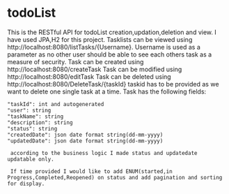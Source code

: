 # todoList
This is the RESTful API for todoList creation,updation,deletion and view.
I have used JPA,H2 for this project.
Tasklists can be viewed using http://localhost:8080/listTasks/{Username}. Username is used as a parameter as no other user should be able to see each others task as a measure of security.
Task can be created using http://localhost:8080/createTask
Task can be modified using http://localhost:8080/editTask
Task can be deleted using http://localhost:8080/DeleteTask/{taskId} taskid has to be provided as we want to delete one single task at a time.
Task has the following fields:
 
    "taskId": int and autogenerated
    "user": string
    "taskName": string
    "description": string
    "status": string
    "createdDate": json date format string(dd-mm-yyyy)
    "updatedDate": json date format string(dd-mm-yyyy)
    
     according to the business logic I made status and updatedate updatable only.
     
     If time provided I would like to add ENUM(started,in Progress,Completed,Reopened) on status and add pagination and sorting for display.
    
    
    
    
